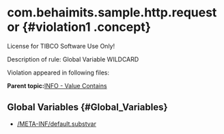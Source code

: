 # com.behaimits.sample.http.requestor {#violation1 .concept}

License for TIBCO Software Use Only!

Description of rule: Global Variable WILDCARD

Violation appeared in following files:

**Parent topic:**[INFO - Value Contains](../../../qa/rules/INFO_-_Value_Contains.md)

## Global Variables {#Global_Variables}

-   [/META-INF/default.substvar](../../../projects/com.behaimits.sample.http.requestor/META-INF/default.substvar.md)

